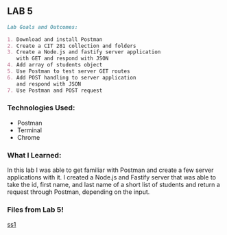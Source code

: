 ## LAB 5

```markdown
Lab Goals and Outcomes:

1. Download and install Postman
2. Create a CIT 281 collection and folders
3. Create a Node.js and fastify server application
   with GET and respond with JSON
4. Add array of students object
5. Use Postman to test server GET routes
6. Add POST handling to server application
   and respond with JSON
7. Use Postman and POST request

```

### Technologies Used:
- Postman
- Terminal
- Chrome

### What I Learned:
In this lab I was able to get familiar with Postman and create a few server applications with it. I created a Node.js and Fastify server that was able to take the id, first name, and last name of a short list of students and return a request through Postman, depending on the input. 

### Files from Lab 5!

[ss1](lab03.png)

